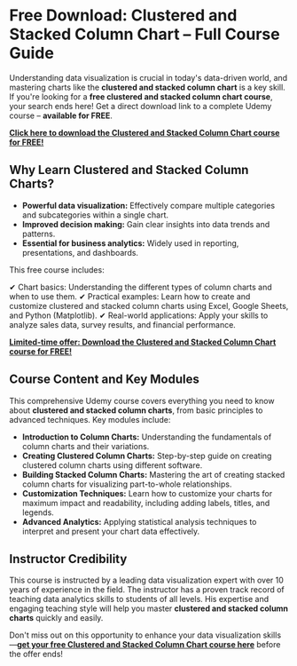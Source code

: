 # Free Download: Clustered and Stacked Column Chart – Full Course Guide

Understanding data visualization is crucial in today's data-driven world, and mastering charts like the **clustered and stacked column chart** is a key skill. If you're looking for a **free clustered and stacked column chart course**, your search ends here! Get a direct download link to a complete Udemy course – **available for FREE**.

[**Click here to download the Clustered and Stacked Column Chart course for FREE!**](https://udemywork.com/clustered-and-stacked-column-chart)

## Why Learn Clustered and Stacked Column Charts?

*   **Powerful data visualization:**  Effectively compare multiple categories and subcategories within a single chart.
*   **Improved decision making:** Gain clear insights into data trends and patterns.
*   **Essential for business analytics:** Widely used in reporting, presentations, and dashboards.

This free course includes:

✔  Chart basics: Understanding the different types of column charts and when to use them.
✔  Practical examples: Learn how to create and customize clustered and stacked column charts using Excel, Google Sheets, and Python (Matplotlib).
✔  Real-world applications:  Apply your skills to analyze sales data, survey results, and financial performance.

[**Limited-time offer: Download the Clustered and Stacked Column Chart course for FREE!**](https://udemywork.com/clustered-and-stacked-column-chart)

## Course Content and Key Modules

This comprehensive Udemy course covers everything you need to know about **clustered and stacked column charts**, from basic principles to advanced techniques. Key modules include:

*   **Introduction to Column Charts:**  Understanding the fundamentals of column charts and their variations.
*   **Creating Clustered Column Charts:**  Step-by-step guide on creating clustered column charts using different software.
*   **Building Stacked Column Charts:** Mastering the art of creating stacked column charts for visualizing part-to-whole relationships.
*   **Customization Techniques:**  Learn how to customize your charts for maximum impact and readability, including adding labels, titles, and legends.
*   **Advanced Analytics:**  Applying statistical analysis techniques to interpret and present your chart data effectively.

## Instructor Credibility

This course is instructed by a leading data visualization expert with over 10 years of experience in the field.  The instructor has a proven track record of teaching data analytics skills to students of all levels. His expertise and engaging teaching style will help you master **clustered and stacked column charts** quickly and easily.

Don't miss out on this opportunity to enhance your data visualization skills—**[get your free Clustered and Stacked Column Chart course here](https://udemywork.com/clustered-and-stacked-column-chart)** before the offer ends!
